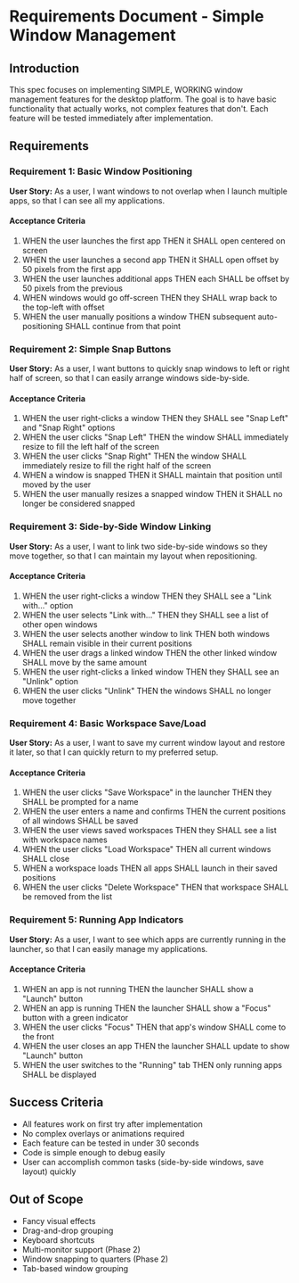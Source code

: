 # Requirements Document - Simple Window Management

## Introduction

This spec focuses on implementing SIMPLE, WORKING window management features for the desktop platform. The goal is to have basic functionality that actually works, not complex features that don't. Each feature will be tested immediately after implementation.

## Requirements

### Requirement 1: Basic Window Positioning

**User Story:** As a user, I want windows to not overlap when I launch multiple apps, so that I can see all my applications.

#### Acceptance Criteria

1. WHEN the user launches the first app THEN it SHALL open centered on screen
2. WHEN the user launches a second app THEN it SHALL open offset by 50 pixels from the first app
3. WHEN the user launches additional apps THEN each SHALL be offset by 50 pixels from the previous
4. WHEN windows would go off-screen THEN they SHALL wrap back to the top-left with offset
5. WHEN the user manually positions a window THEN subsequent auto-positioning SHALL continue from that point

### Requirement 2: Simple Snap Buttons

**User Story:** As a user, I want buttons to quickly snap windows to left or right half of screen, so that I can easily arrange windows side-by-side.

#### Acceptance Criteria

1. WHEN the user right-clicks a window THEN they SHALL see "Snap Left" and "Snap Right" options
2. WHEN the user clicks "Snap Left" THEN the window SHALL immediately resize to fill the left half of the screen
3. WHEN the user clicks "Snap Right" THEN the window SHALL immediately resize to fill the right half of the screen
4. WHEN a window is snapped THEN it SHALL maintain that position until moved by the user
5. WHEN the user manually resizes a snapped window THEN it SHALL no longer be considered snapped

### Requirement 3: Side-by-Side Window Linking

**User Story:** As a user, I want to link two side-by-side windows so they move together, so that I can maintain my layout when repositioning.

#### Acceptance Criteria

1. WHEN the user right-clicks a window THEN they SHALL see a "Link with..." option
2. WHEN the user selects "Link with..." THEN they SHALL see a list of other open windows
3. WHEN the user selects another window to link THEN both windows SHALL remain visible in their current positions
4. WHEN the user drags a linked window THEN the other linked window SHALL move by the same amount
5. WHEN the user right-clicks a linked window THEN they SHALL see an "Unlink" option
6. WHEN the user clicks "Unlink" THEN the windows SHALL no longer move together

### Requirement 4: Basic Workspace Save/Load

**User Story:** As a user, I want to save my current window layout and restore it later, so that I can quickly return to my preferred setup.

#### Acceptance Criteria

1. WHEN the user clicks "Save Workspace" in the launcher THEN they SHALL be prompted for a name
2. WHEN the user enters a name and confirms THEN the current positions of all windows SHALL be saved
3. WHEN the user views saved workspaces THEN they SHALL see a list with workspace names
4. WHEN the user clicks "Load Workspace" THEN all current windows SHALL close
5. WHEN a workspace loads THEN all apps SHALL launch in their saved positions
6. WHEN the user clicks "Delete Workspace" THEN that workspace SHALL be removed from the list

### Requirement 5: Running App Indicators

**User Story:** As a user, I want to see which apps are currently running in the launcher, so that I can easily manage my applications.

#### Acceptance Criteria

1. WHEN an app is not running THEN the launcher SHALL show a "Launch" button
2. WHEN an app is running THEN the launcher SHALL show a "Focus" button with a green indicator
3. WHEN the user clicks "Focus" THEN that app's window SHALL come to the front
4. WHEN the user closes an app THEN the launcher SHALL update to show "Launch" button
5. WHEN the user switches to the "Running" tab THEN only running apps SHALL be displayed

## Success Criteria

- All features work on first try after implementation
- No complex overlays or animations required
- Each feature can be tested in under 30 seconds
- Code is simple enough to debug easily
- User can accomplish common tasks (side-by-side windows, save layout) quickly

## Out of Scope

- Fancy visual effects
- Drag-and-drop grouping
- Keyboard shortcuts
- Multi-monitor support (Phase 2)
- Window snapping to quarters (Phase 2)
- Tab-based window grouping

